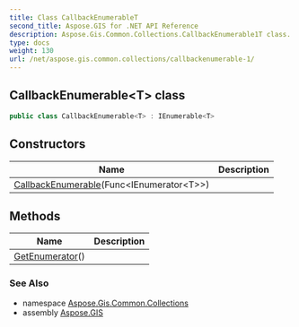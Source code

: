 ```yaml
---
title: Class CallbackEnumerableT
second_title: Aspose.GIS for .NET API Reference
description: Aspose.Gis.Common.Collections.CallbackEnumerable1T class. 
type: docs
weight: 130
url: /net/aspose.gis.common.collections/callbackenumerable-1/
---
```

## CallbackEnumerable&lt;T&gt; class

```csharp
public class CallbackEnumerable<T> : IEnumerable<T>
```

## Constructors

| Name | Description |
| --- | --- |
| [CallbackEnumerable](callbackenumerable/)(Func&lt;IEnumerator&lt;T&gt;&gt;) |  |

## Methods

| Name | Description |
| --- | --- |
| [GetEnumerator](../../aspose.gis.common.collections/callbackenumerable-1/getenumerator/)() |  |

### See Also

* namespace [Aspose.Gis.Common.Collections](../../aspose.gis.common.collections/)
* assembly [Aspose.GIS](../../)


